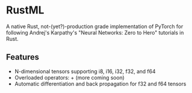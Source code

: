 # RustML

A native Rust, not-(yet?)-production grade implementation of PyTorch for following Andrej's Karpathy's "Neural Networks: Zero to Hero" tutorials in Rust.

## Features

- N-dimensional tensors supporting i8, i16, i32, f32, and f64
- Overloaded operators: + (more coming soon)
- Automatic differentiation and back propagation for f32 and f64 tensors